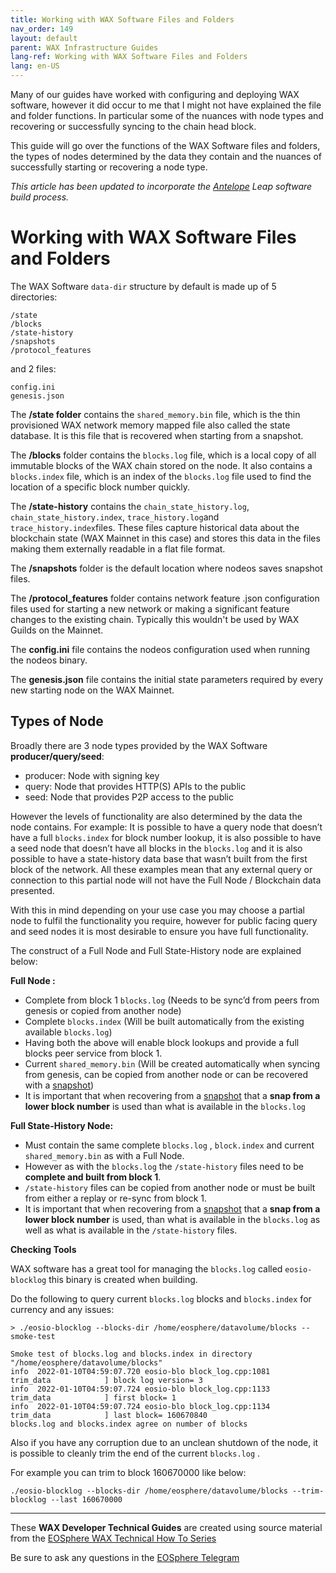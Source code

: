 ```yaml
---
title: Working with WAX Software Files and Folders
nav_order: 149
layout: default
parent: WAX Infrastructure Guides
lang-ref: Working with WAX Software Files and Folders
lang: en-US
---
```


Many of our guides have worked with configuring and deploying WAX software, however it did occur to me that I might not have explained the file and folder functions. In particular some of the nuances with node types and recovering or successfully syncing to the chain head block.

This guide will go over the functions of the WAX Software files and folders, the types of nodes determined by the data they contain and the nuances of successfully starting or recovering a node type.

_This article has been updated to incorporate the_ [_Antelope_](https://antelope.io/) _Leap software build process._

# Working with WAX Software Files and Folders

The WAX Software  `data-dir`  structure by default is made up of 5 directories:

```
/state  
/blocks   
/state-history   
/snapshots  
/protocol_features
```

and 2 files:

```
config.ini  
genesis.json
```

The **/state folder** contains the  `shared_memory.bin`  file, which is the thin provisioned WAX network memory mapped file also called the state database. It is this file that is recovered when starting from a snapshot.

The  **/blocks**  folder contains the  `blocks.log`  file, which is a local copy of all immutable blocks of the WAX chain stored on the node. It also contains a  `blocks.index`  file, which is an index of the `blocks.log` file used to find the location of a specific block number quickly.

The  **/state-history**  contains the  `chain_state_history.log`,  `chain_state_history.index`,  `trace_history.log`and  `trace_history.index`files. These files capture historical data about the blockchain state (WAX Mainnet in this case) and stores this data in the files making them externally readable in a flat file format.

The  **/snapshots**  folder is the default location where nodeos saves snapshot files.

The **/protocol_features**  folder contains network feature .json configuration files used for starting a new network or making a significant feature changes to the existing chain. Typically this wouldn't be used by WAX Guilds on the Mainnet.

The  **config.ini**  file contains the nodeos configuration used when running the nodeos binary.

The  **genesis.json**  file contains the initial state parameters required by every new starting node on the WAX Mainnet.

## Types of Node

Broadly there are 3 node types provided by the WAX Software  **producer/query/seed**:

-   producer: Node with signing key
-   query: Node that provides HTTP(S) APIs to the public
-   seed: Node that provides P2P access to the public

However the levels of functionality are also determined by the data the node contains. For example: It is possible to have a query node that doesn’t have a full  `blocks.index`  for block number lookup, it is also possible to have a seed node that doesn’t have all blocks in the  `blocks.log`  and it is also possible to have a state-history data base that wasn’t built from the first block of the network. All these examples mean that any external query or connection to this partial node will not have the Full Node / Blockchain data presented.

With this in mind depending on your use case you may choose a partial node to fulfil the functionality you require, however for public facing query and seed nodes it is most desirable to ensure you have full functionality.

The construct of a Full Node and Full State-History node are explained below:

**Full Node :**

-   Complete from block 1  `blocks.log`  (Needs to be sync’d from peers from genesis or copied from another node)
-   Complete  `blocks.index`  (Will be built automatically from the existing available  `blocks.log`)
-   Having both the above will enable block lookups and provide a full blocks peer service from block 1.
-   Current  `shared_memory.bin`  (Will be created automatically when syncing from genesis, can be copied from another node or can be recovered with a  [snapshot](https://link.medium.com/YZXqTwk5Gmb))
-   It is important that when recovering from a  [snapshot](https://link.medium.com/YZXqTwk5Gmb)  that a  **snap from a lower block number**  is used than what is available in the  `blocks.log`

**Full State-History Node:**

-   Must contain the same complete  `blocks.log`  ,  `block.index`  and current  `shared_memory.bin`  as with a Full Node.
-   However as with the  `blocks.log`  the  `/state-history`  files need to be  **complete and built from block 1**.
-   `/state-history`  files can be copied from another node or must be built from either a replay or re-sync from block 1.
-   It is important that when recovering from a  [snapshot](https://link.medium.com/YZXqTwk5Gmb)  that a  **snap from a lower block number**  is used, than what is available in the  `blocks.log`  as well as what is available in the  `/state-history`  files.

**Checking Tools**

WAX software has a great tool for managing the  `blocks.log`  called  `eosio-blocklog`  this binary is created when building.

Do the following to query current  `blocks.log`  blocks and  `blocks.index`  for currency and any issues:

```
> ./eosio-blocklog --blocks-dir /home/eosphere/datavolume/blocks --smoke-test

Smoke test of blocks.log and blocks.index in directory "/home/eosphere/datavolume/blocks"
info  2022-01-10T04:59:07.720 eosio-blo block_log.cpp:1081            trim_data            ] block log version= 3
info  2022-01-10T04:59:07.724 eosio-blo block_log.cpp:1133            trim_data            ] first block= 1
info  2022-01-10T04:59:07.724 eosio-blo block_log.cpp:1134            trim_data            ] last block= 160670840
blocks.log and blocks.index agree on number of blocks
```

Also if you have any corruption due to an unclean shutdown of the node, it is possible to cleanly trim the end of the current  `blocks.log`  .

For example you can trim to block 160670000 like below:

```
./eosio-blocklog --blocks-dir /home/eosphere/datavolume/blocks --trim-blocklog --last 160670000
```

---

These **WAX Developer Technical Guides** are created using source material from the [EOSphere WAX Technical How To Series](https://medium.com/eosphere/wax-technical-how-to/home)

Be sure to ask any questions in the  [EOSphere Telegram](https://t.me/eosphere_io)
